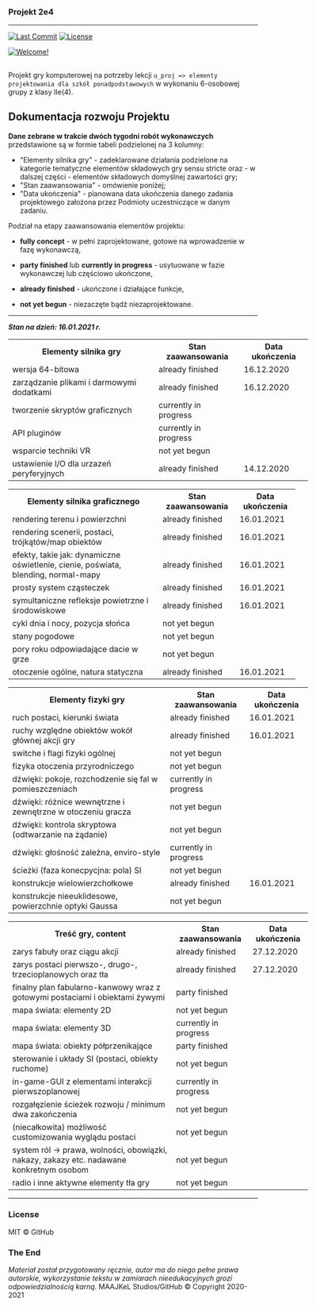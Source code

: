 ### Projekt 2e4

- - -

[![Last Commit](https://img.shields.io/badge/last%20commit-15.11.20-ff69b1)]() [![License](https://img.shields.io/badge/license-MIT-green.svg)](LICENSE.txt) 

[![Welcome!](https://img.shields.io/badge/witamy%20w%20gałęzi%20drp%20repozytorium-Projekt%202e4-blueviolet?logo=chartmogul)](https://github.com/Milo46/Projekt-2e4/tree/drp)

##
Projekt gry komputerowej na potrzeby lekcji  `u_proj => elementy projektowania dla szkół ponadpodstawowych` w wykonaniu 6-osobowej grupy z klasy IIe(4). 


## Dokumentacja rozwoju Projektu

**Dane zebrane w trakcie dwóch tygodni robót wykonawczych** przedstawione są w formie tabeli podzielonej na 3 kolumny:
 - "Elementy silnika gry" - zadeklarowane działania podzielone na kategorie tematyczne elementów składowych gry sensu stricte oraz - w dalszej części - elementów składowych domyślnej zawartości gry;
 - "Stan zaawansowania" - omówienie poniżej;
 - "Data ukończenia" - planowana data ukończenia danego zadania projektowego założona przez Podmioty uczestniczące w danym zadaniu.

Podział na etapy zaawansowania elementów projektu:

- **fully concept** - w pełni zaprojektowane, gotowe na wprowadzenie w fazę wykonawczą,

- **party finished** lub **currently in progress** - usytuowane w fazie wykonawczej lub częściowo ukończone,

- **already finished** - ukończone i działające funkcje,

- **not yet begun** - niezaczęte bądź niezaprojektowane.

- - -

***Stan na dzień: 16.01.2021 r.***

<table style="width:120%">
  <tr>
    <th>Elementy silnika gry</th> 
    <th>Stan zaawansowania</th>
    <th>Data ukończenia</th>
  </tr>
  <tr>
    <td>wersja 64-bitowa</td>
    <td>already finished</td> 
    <td>16.12.2020</td>
  </tr>
 <tr>
    <td>zarządzanie plikami i darmowymi dodatkami</td>
    <td>already finished</td>
    <td>16.12.2020</td>
  </tr>
 <tr>
    <td>tworzenie skryptów graficznych</td>
    <td>currently in progress</td> 
  </tr>
 <tr>
    <td>API pluginów</td>
    <td>currently in progress</td> 
  </tr>
 <tr>
    <td>wsparcie techniki VR</td>
    <td>not yet begun</td> 
  </tr>
 <tr>
    <td>ustawienie I/O dla urzazeń peryferyjnych</td>
    <td>already finished</td> 
    <td>14.12.2020</td>
  </tr>
</table>

<table style="width:115%">
  <tr>
    <th>Elementy silnika graficznego</th> 
    <th>Stan zaawansowania</th>
    <th>Data ukończenia</th>
  </tr>
  <tr>
    <td>rendering terenu i powierzchni</td>
    <td>already finished</td>
    <td>16.01.2021</td>
  </tr>
 <tr>
    <td>rendering scenerii, postaci, trójkątów/map obiektów </td>
    <td>already finished</td>
    <td>16.01.2021</td>
  </tr>
 <tr>
    <td>efekty, takie jak: dynamiczne oświetlenie, cienie, 
poświata, blending, normal-mapy</td>
    <td>already finished</td>
    <td>16.01.2021</td>
  </tr>
 <tr>
    <td>prosty system cząsteczek</td>
    <td>already finished</td>
    <td>16.01.2021</td>
  </tr>
 <tr>
    <td>symultaniczne refleksje powietrzne i środowiskowe</td>
    <td>already finished</td>
    <td>16.01.2021</td>
  </tr>
 <tr>
    <td>cykl dnia i nocy, pozycja słońca</td>
    <td>not yet begun</td> 
  </tr>
 <tr>
    <td>stany pogodowe</td>
    <td>not yet begun</td> 
  </tr>
 <tr>
    <td>pory roku odpowiadające dacie w grze</td>
    <td>not yet begun</td> 
  </tr>
 <tr>
    <td>otoczenie ogólne, natura statyczna</td>
    <td>already finished</td>
    <td>16.01.2021</td>
  </tr>
</table>

<table style="width:120%">
  <tr>
    <th>Elementy fizyki gry</th> 
    <th>Stan zaawansowania</th>
    <th>Data ukończenia</th>
  </tr>
  <tr>
    <td>ruch postaci, kierunki świata</td>
    <td>already finished</td>
    <td>16.01.2021</td>
  </tr>
 <tr>
    <td>ruchy względne obiektów wokół głównej akcji gry</td>
    <td>already finished</td>
    <td>16.01.2021</td>
  </tr>
 <tr>
    <td>switche i flagi fizyki ogólnej</td>
    <td>not yet begun</td> 
  </tr>
 <tr>
    <td>fizyka otoczenia przyrodniczego</td>
    <td>not yet begun</td> 
  </tr>
 <tr>
    <td>dźwięki: pokoje, rozchodzenie się fal w pomieszczeniach</td>
    <td>currently in progress</td> 
  </tr>
 <tr>
    <td>dźwięki: różnice wewnętrzne i zewnętrzne w otoczeniu gracza</td>
    <td>not yet begun</td> 
  </tr>
 <tr>
    <td>dźwięki: kontrola skryptowa (odtwarzanie na żądanie)</td>
    <td>not yet begun</td> 
  </tr>
 <tr>
    <td>dźwięki: głośność zależna, enviro-style</td>
    <td>currently in progress</td> 
  </tr>
  <tr>
    <td>ścieżki (faza konecpycjna: pola) SI</td>
    <td>not yet begun</td> 
  </tr>
  <tr>
    <td>konstrukcje wielowierzchołkowe</td>
    <td>already finished</td>
    <td>16.01.2021</td>
  </tr>
  <tr>
    <td>konstrukcje nieeuklidesowe, powierzchnie optyki Gaussa</td>
    <td>not yet begun</td> 
  </tr>
</table>

<table style="width:120%">
  <tr>
    <th>Treść gry, content</th> 
    <th>Stan zaawansowania</th>
    <th>Data ukończenia</th>
  </tr>
  <tr>
    <td>zarys fabuły oraz ciągu akcji</td>
    <td>already finished</td>
    <td>27.12.2020</td>
  </tr>
 <tr>
    <td>zarys postaci pierwszo-, drugo-, trzecioplanowych oraz tła</td>
    <td>already finished</td> 
    <td>27.12.2020</td>
  </tr>
 <tr>
    <td>finalny plan fabularno-kanwowy wraz z gotowymi postaciami i obiektami żywymi</td>
    <td>party finished</td> 
  </tr>
 <tr>
    <td>mapa świata: elementy 2D</td>
    <td>not yet begun</td> 
  </tr>
 <tr>
    <td>mapa świata: elementy 3D</td>
    <td>currently in progress</td> 
  </tr>
 <tr>
    <td>mapa świata: obiekty półprzenikające</td>
    <td>party finished</td> 
  </tr>
  <tr>
    <td>sterowanie i układy SI (postaci, obiekty ruchome)</td>
    <td>not yet begun</td> 
  </tr>
  <tr>
    <td>in-game-GUI z elementami interakcji pierwszoplanowej</td>
    <td>currently in progress</td> 
  </tr>
  <tr>
    <td>rozgałęzienie ścieżek rozwoju / minimum dwa zakończenia</td>
    <td>not yet begun</td> 
  </tr>
  <tr>
    <td>(niecałkowita) możliwość customizowania wyglądu postaci</td>
    <td>not yet begun</td> 
  </tr>
  <tr>
    <td>system ról -> prawa, wolności, obowiązki, nakazy, zakazy etc. nadawane konkretnym osobom</td>
    <td>not yet begun</td> 
  </tr>
  <tr>
    <td>radio i inne aktywne elementy tła gry</td>
    <td>not yet begun</td> 
  </tr>
</table>

 - - - 
 ### License
 MIT © GitHub

### The End

*Materiał został przygotowany ręcznie, autor ma do niego pełne prawa autorskie, wykorzystanie tekstu w zamiarach nieedukacyjnych grozi odpowiedzialnością karną.*
 MAAJKeL Studios/GitHub © Copyright 2020-2021
